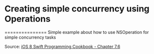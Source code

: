 # Creating simple concurrency using Operations
===============
Simple example about how to use NSOperation for simple concurrency tasks

Source: [iOS 8 Swift Programming Cookbook - Chapter 7.6](http://goo.gl/pvRtI8)
